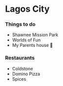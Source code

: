 # Lagos City

### Things to do
- Shawnee Mission Park
- Worlds of Fun
- My Parents house :hamburger:

### Restaurants
- Coldstone
- Domino Pizza
- Spices
